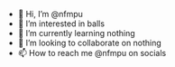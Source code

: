 - 👋 Hi, I’m @nfmpu
- 👀 I’m interested in balls
- 🌱 I’m currently learning nothing 
- 💞️ I’m looking to collaborate on nothing
- 📫 How to reach me @nfmpu on socials
